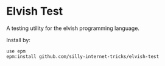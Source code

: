# Elvish Test

A testing utility for the elvish programming language.

Install by:

```Elvish
use epm
epm:install github.com/silly-internet-tricks/elvish-test
```




